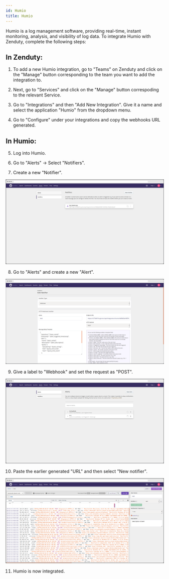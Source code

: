 ```yaml
---
id: Humio
title: Humio
---
```

Humio is a log management software, providing real-time, instant monitoring, analysis, and visibility of log data. To integrate Humio with Zenduty, complete the following steps:

## In Zenduty:
1. To add a new Humio integration, go to "Teams" on Zenduty and click on the "Manage" button corresponding to the team you want to add the integration to.

2. Next, go to "Services" and click on the "Manage" button correspoding to the relevant Service.

3. Go to "Integrations" and then "Add New Integration". Give it a name and select the application "Humio" from the dropdown menu.

4. Go to "Configure" under your integrations and copy the webhooks URL generated. 

## In Humio:

5. Log into Humio.

6. Go to "Alerts" -> Select "Notifiers".

7. Create a new "Notifier".

![](/img/Integrations/Humio/1.png)

8. Go to "Alerts" and create a new "Alert".

![](/img/Integrations/Humio/2.png)

9. Give a label to "Webhook" and set the request as "POST".

![](/img/Integrations/Humio/3.png)

10. Paste the earlier generated "URL" and then select "New notifier".

![](/img/Integrations/Humio/4.png)

11. Humio is now integrated. 